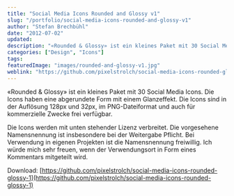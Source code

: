 ```yaml
---
title: "Social Media Icons Rounded and Glossy v1"
slug: "/portfolio/social-media-icons-rounded-and-glossy-v1"
author: "Stefan Brechbühl"
date: "2012-07-02"
updated: 
description: "«Rounded & Glossy» ist ein kleines Paket mit 30 Social Media Icons. Die Icons haben eine abgerundete Form mit einem Glanzeffekt."
categories: ["Design", "Icons"]
tags:
featuredImage: "images/rounded-and-glossy-v1.jpg"
weblink: "https://github.com/pixelstrolch/social-media-icons-rounded-glossy-1"
---
```

«Rounded & Glossy» ist ein kleines Paket mit 30 Social Media Icons. Die Icons haben eine abgerundete Form mit einem Glanzeffekt. Die Icons sind in der Auflösung 128px und 32px, im PNG-Dateiformat und auch für kommerzielle Zwecke frei verfügbar.

Die Icons werden mit unten stehender Lizenz verbreitet. Die vorgesehene Namensnennung ist insbesondere bei der Weitergabe Pflicht. Bei Verwendung in eigenen Projekten ist die Namensnennung freiwillig. Ich würde mich sehr freuen, wenn der Verwendungsort in Form eines Kommentars mitgeteilt wird.

Download: [https://github.com/pixelstrolch/social-media-icons-rounded-glossy-1](https://github.com/pixelstrolch/social-media-icons-rounded-glossy-1)
